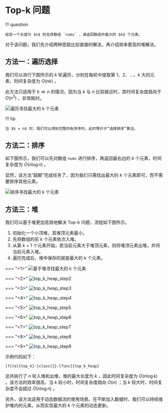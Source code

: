 # Top-k 问题

!!! question

    给定一个长度为 $n$ 的无序数组 `nums` ，请返回数组中最大的 $k$ 个元素。

对于该问题，我们先介绍两种思路比较直接的解法，再介绍效率更高的堆解法。

## 方法一：遍历选择

我们可以进行下图所示的 $k$ 轮遍历，分别在每轮中提取第 $1$、$2$、$\dots$、$k$ 大的元素，时间复杂度为 $O(nk)$ 。

此方法只适用于 $k \ll n$ 的情况，因为当 $k$ 与 $n$ 比较接近时，其时间复杂度趋向于 $O(n^2)$ ，非常耗时。

![遍历寻找最大的 k 个元素](top_k.assets/top_k_traversal.png)

!!! tip

    当 $k = n$ 时，我们可以得到完整的有序序列，此时等价于“选择排序”算法。

## 方法二：排序

如下图所示，我们可以先对数组 `nums` 进行排序，再返回最右边的 $k$ 个元素，时间复杂度为 $O(n \log n)$ 。

显然，该方法“超额”完成任务了，因为我们只需找出最大的 $k$ 个元素即可，而不需要排序其他元素。

![排序寻找最大的 k 个元素](top_k.assets/top_k_sorting.png)

## 方法三：堆

我们可以基于堆更加高效地解决 Top-k 问题，流程如下图所示。

1. 初始化一个小顶堆，其堆顶元素最小。
2. 先将数组的前 $k$ 个元素依次入堆。
3. 从第 $k + 1$ 个元素开始，若当前元素大于堆顶元素，则将堆顶元素出堆，并将当前元素入堆。
4. 遍历完成后，堆中保存的就是最大的 $k$ 个元素。

=== "<1>"
    ![基于堆寻找最大的 k 个元素](top_k.assets/top_k_heap_step1.png)

=== "<2>"
    ![top_k_heap_step2](top_k.assets/top_k_heap_step2.png)

=== "<3>"
    ![top_k_heap_step3](top_k.assets/top_k_heap_step3.png)

=== "<4>"
    ![top_k_heap_step4](top_k.assets/top_k_heap_step4.png)

=== "<5>"
    ![top_k_heap_step5](top_k.assets/top_k_heap_step5.png)

=== "<6>"
    ![top_k_heap_step6](top_k.assets/top_k_heap_step6.png)

=== "<7>"
    ![top_k_heap_step7](top_k.assets/top_k_heap_step7.png)

=== "<8>"
    ![top_k_heap_step8](top_k.assets/top_k_heap_step8.png)

=== "<9>"
    ![top_k_heap_step9](top_k.assets/top_k_heap_step9.png)

示例代码如下：

```src
[file]{top_k}-[class]{}-[func]{top_k_heap}
```

总共执行了 $n$ 轮入堆和出堆，堆的最大长度为 $k$ ，因此时间复杂度为 $O(n \log k)$ 。该方法的效率很高，当 $k$ 较小时，时间复杂度趋向 $O(n)$ ；当 $k$ 较大时，时间复杂度不会超过 $O(n \log n)$ 。

另外，该方法适用于动态数据流的使用场景。在不断加入数据时，我们可以持续维护堆内的元素，从而实现最大的 $k$ 个元素的动态更新。
